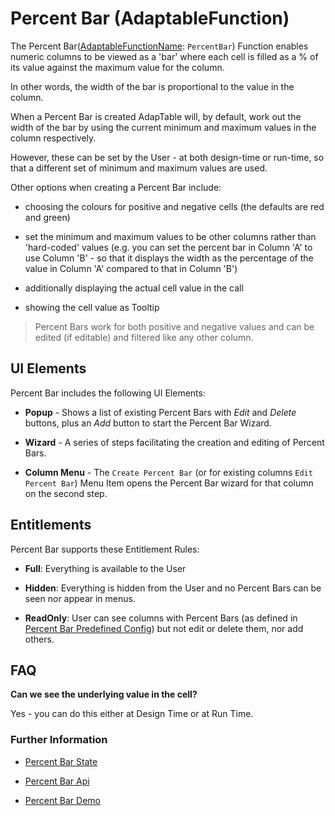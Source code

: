 # Percent Bar (AdaptableFunction)

The Percent Bar([AdaptableFunctionName](https://api.adaptabletools.com/modules/_src_predefinedconfig_common_types_.html#adaptablefunctionname): `PercentBar`) Function enables numeric columns to be viewed as a 'bar' where each cell is filled as a % of its value against the maximum value for the column.

In other words, the width of the bar is proportional to the value in the column.

When a Percent Bar is created AdapTable will, by default, work out the width of the bar by using the current minimum and maximum values in the column respectively. 

However, these can be set by the User - at both design-time or run-time, so that a different set of minimum and maximum values are used.

Other options when creating a Percent Bar include: 

- choosing the colours for positive and negative cells (the defaults are red and green)

- set the minimum and maximum values to be other columns rather than 'hard-coded' values (e.g. you can set the percent bar in Column 'A' to use Column 'B' - so that it displays the width as the percentage of the value in Column 'A' compared to that in Column 'B')

- additionally displaying the actual cell value in the call

- showing the cell value as Tooltip

> Percent Bars work for both positive and negative values and can be edited (if editable) and filtered like any other column.


## UI Elements
Percent Bar includes the following UI Elements:

- **Popup** - Shows a list of existing Percent Bars with *Edit* and *Delete* buttons, plus an *Add* button to start the Percent Bar Wizard.

- **Wizard** - A series of steps facilitating the creation and editing of Percent Bars.

- **Column Menu** - The `Create Percent Bar` (or for existing columns `Edit Percent Bar`) Menu Item opens the Percent Bar wizard for that column on the second step.

## Entitlements
Percent Bar supports these Entitlement Rules:

- **Full**: Everything is available to the User

- **Hidden**: Everything is hidden from the User and no Percent Bars can be seen nor appear in menus.

- **ReadOnly**: User can see columns with Percent Bars (as defined in [Percent Bar Predefined Config](https://api.adaptabletools.com/interfaces/_src_predefinedconfig_percentbarstate_.percentbarstate.html)) but not edit or delete them, nor add others.

## FAQ

**Can we see the underlying value in the cell?**

Yes - you can do this either at Design Time or at Run Time.

### Further Information

- [Percent Bar State](https://api.adaptabletools.com/interfaces/_src_predefinedconfig_percentbarstate_.percentbarstate.html)

- [Percent Bar Api](https://api.adaptabletools.com/interfaces/_src_api_percentbarapi_.percentbarapi.html)

- [Percent Bar Demo](https://demo.adaptabletools.com/style/aggridpercentbardemo)

